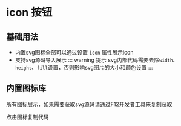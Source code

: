 <script setup>
    import AllSvg  from '../components/icon/AllSvg.vue'
</script>
# icon 按钮

## 基础用法
- 内置svg图标全部可以通过设置 `icon` 属性展示icon
- 支持svg源码导入展示
::: warning 提示
svg内部代码需要去除`width`、`height`、`fill`设置，否则影响svg图片的大小和颜色设置
:::
<CodeBlock path="icon/icon.vue" />

## 内置图标库
所有图标展示，如果需要获取svg源码请通过F12开发者工具来复制获取

点击图标复制代码
<AllSvg />
